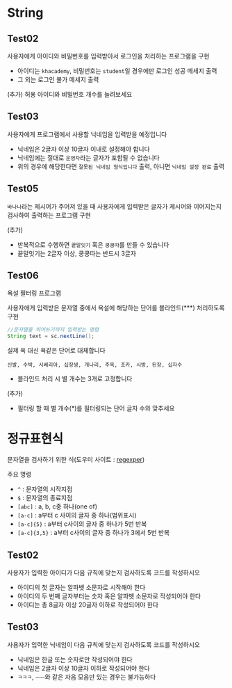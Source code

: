 # String

## Test02

사용자에게 아이디와 비밀번호를 입력받아서 로그인을 처리하는 프로그램을 구현

- 아이디는 `khacademy`, 비밀번호는 `student`일 경우에만 로그인 성공 메세지 출력
- 그 외는 로그인 불가 메세지 출력

(추가) 허용 아이디와 비밀번호 개수를 늘려보세요

## Test03

사용자에게 프로그램에서 사용할 닉네임을 입력받을 예정입니다

- 닉네임은 2글자 이상 10글자 이내로 설정해야 합니다
- 닉네임에는 절대로 `운영자`라는 글자가 포함될 수 없습니다
- 위의 경우에 해당한다면 `잘못된 닉네임 형식입니다` 출력, 아니면 `닉네임 설정 완료` 출력

## Test05

`바나나`라는 제시어가 주어져 있을 때 
사용자에게 입력받은 글자가 제시어와 이어지는지 검사하여 출력하는 프로그램 구현

(추가) 
- 반복적으로 수행하면 `끝말잇기` 혹은 `쿵쿵따`를 만들 수 있습니다
- 끝말잇기는 2글자 이상, 쿵쿵따는 반드시 3글자

## Test06

욕설 필터링 프로그램

사용자에게 입력받은 문자열 중에서 욕설에 해당하는 단어를 블라인드(***) 처리하도록 구현

```java
//문자열을 띄어쓰기까지 입력받는 명령
String text = sc.nextLine();
```

실제 욕 대신 욕같은 단어로 대체합니다

```
신발, 수박, 시베리아, 십장생, 개나리, 주옥, 조카, 시방, 된장, 십자수
```

- 블라인드 처리 시 별 개수는 3개로 고정합니다

(추가)
- 필터링 할 때 별 개수(*)를 필터링되는 단어 글자 수와 맞추세요

# 정규표현식

문자열을 검사하기 위한 식(도우미 사이트 : [regexper](https://www.regexper.com))

주요 명령

- `^` : 문자열의 시작지점
- `$` : 문자열의 종료지점
- `[abc]` : a, b, c중 하나(one of)
- `[a-c]` : a부터 c 사이의 글자 중 하나(범위표시)
- `[a-c]{5}` : a부터 c사이의 글자 중 하나가 5번 반복
- `[a-c]{3,5}` : a부터 c사이의 글자 중 하나가 3에서 5번 반복

## Test02

사용자가 입력한 아이디가 다음 규칙에 맞는지 검사하도록 코드를 작성하시오

- 아이디의 첫 글자는 알파벳 소문자로 시작해야 한다
- 아이디의 두 번째 글자부터는 숫자 혹은 알파벳 소문자로 작성되어야 한다
- 아이디는 총 8글자 이상 20글자 이하로 작성되어야 한다

## Test03

사용자가 입력한 닉네임이 다음 규칙에 맞는지 검사하도록 코드를 작성하시오

- 닉네임은 한글 또는 숫자로만 작성되어야 한다
- 닉네임은 2글자 이상 10글자 이하로 작성되어야 한다
- `ㅋㅋㅋ`, `ㅡㅡ`와 같은 자음 모음만 있는 경우는 불가능하다
















